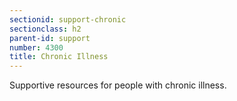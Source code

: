 ```yaml
---
sectionid: support-chronic
sectionclass: h2
parent-id: support
number: 4300
title: Chronic Illness
---
```

Supportive resources for people with chronic illness.
